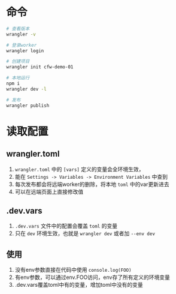 # 命令

```bash
# 查看版本
wrangler -v

# 登录worker
wrangler login

# 创建项目
wrangler init cfw-demo-01

# 本地运行
npm i
wrangler dev -l

# 发布
wrangler publish
```

# 读取配置

## wrangler.toml

1. `wrangler.toml` 中的 `[vars]` 定义的变量会全环境生效，
2. 能在 `Settings -> Variables -> Environment Variables` 中查到
3. 每次发布都会将远端worker的删除，将本地 `toml` 中的var更新进去
4. 可以在远端页面上直接修改值

## .dev.vars

1. `.dev.vars` 文件中的配置会覆盖 `toml` 的变量
2. 只在 `dev` 环境生效，也就是 `wrangler dev` 或者加 `--env dev`

## 使用

1. 没有env参数直接在代码中使用 `console.log(FOO)`
2. 有env参数，可以通过env.FOO访问，env存了所有定义的环境变量
3. .dev.vars覆盖toml中有的变量，增加toml中没有的变量